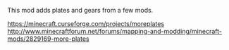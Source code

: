 This mod adds plates and gears from a few mods.

https://minecraft.curseforge.com/projects/moreplates
http://www.minecraftforum.net/forums/mapping-and-modding/minecraft-mods/2829169-more-plates

